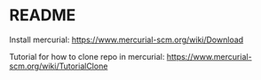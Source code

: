 # README #

Install mercurial:
https://www.mercurial-scm.org/wiki/Download

Tutorial for how to clone repo in mercurial:
https://www.mercurial-scm.org/wiki/TutorialClone